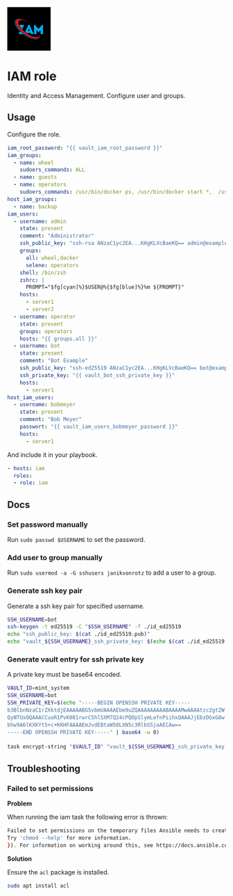 <img src="/logos/iam.png" alt="iam logo" width="100" height="100">

# IAM role

Identity and Access Management. Configure user and groups.

## Usage

Configure the role.

```yml
iam_root_password: "{{ vault_iam_root_password }}"
iam_groups:
  - name: wheel
    sudoers_commands: ALL
  - name: guests
  - name: operators
    sudoers_commands: /usr/bin/docker ps, /usr/bin/docker start *,  /usr/bin/docker stop *, /usr/bin/docker restart *
host_iam_groups:
  - name: backup
iam_users:
  - username: admin
    state: present
    comment: "Administrator"
    ssh_public_key: "ssh-rsa ANzaC1yc2EA...KHgKLVcBaeKQ== admin@example.com"
    groups:
      all: wheel,docker
      selene: operators
    shell: /bin/zsh
    zshrc: |
      PROMPT="$fg[cyan]%}$USER@%{$fg[blue]%}%m ${PROMPT}"
    hosts:
      - server1
      - server2
  - username: operator
    state: present
    groups: operators
    hosts: "{{ groups.all }}"
  - username: bot
    state: present
    comment: "Bot Example"
    ssh_public_key: "ssh-ed25519 ANzaC1yc2EA...KHgKLVcBaeKQ== bot@example.com"
    ssh_private_key: "{{ vault_bot_ssh_private_key }}"
    hosts:
      - server1
host_iam_users:
  - username: bobmeyer
    state: present
    comment: "Bob Meyer"
    passwort: "{{ vault_iam_users_bobmeyer_password }}"
    hosts:
      - server1
```

And include it in your playbook.

```yml
- hosts: iam
  roles:
  - role: iam
```

## Docs

### Set password manually

Run `sudo passwd $USERNAME` to set the password.

### Add user to group manually

Run `sudo usermod -a -G sshusers janikvonrotz` to add a user to a group.

### Generate ssh key pair

Generate a ssh key pair for specified username.

```bash
SSH_USERNAME=bot
ssh-keygen -t ed25519 -C "$SSH_USERNAME" -f ./id_ed25519
echo "ssh_public_key: $(cat ./id_ed25519.pub)"
echo "vault_${SSH_USERNAME}_ssh_private_key: $(echo $(cat ./id_ed25519 | base64))"
```

### Generate vault entry for ssh private key

A private key must be base64 encoded.

```bash
VAULT_ID=mint_system
SSH_USERNAME=bot
SSH_PRIVATE_KEY=$(echo "-----BEGIN OPENSSH PRIVATE KEY-----
b3BlbnNzaC1rZXktdjEAAAAABG5vbmUAAAAEbm9uZQAAAAAAAAABAAAAMwAAAAtzc2gtZW
QyNTUxOQAAACCuoR1PvK081rwrC5hlSXM7Q24cPQOpSlymLefnPiihxQAAAJjEbzDGxG8w
bhw9A6lKXKYt5+c+KKHFAAAAEmJvdEBtaW50LXN5c3RlbS5jaAECAw==
-----END OPENSSH PRIVATE KEY-----" | base64 -w 0)

task encrypt-string "$VAULT_ID" "vault_${SSH_USERNAME}_ssh_private_key: $SSH_PRIVATE_KEY"
```

## Troubleshooting

### Failed to set permissions

**Problem**

When running the iam task the following error is thrown:

```bash
Failed to set permissions on the temporary files Ansible needs to create when becoming an unprivileged user (rc: 1, err: chmod: invalid mode: ‘A+user:$USERNAME:rx:allow’
Try 'chmod --help' for more information.
}). For information on working around this, see https://docs.ansible.com/ansible-core/2.18/playbook_guide/playbooks_privilege_escalation.html#risks-of-becoming-an-unprivileged-user
```

**Solution**

Ensure the `acl` package is installed.

```bash
sudo apt install acl
```
